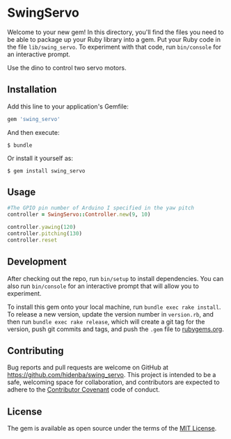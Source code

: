 # SwingServo

Welcome to your new gem! In this directory, you'll find the files you need to be able to package up your Ruby library into a gem. Put your Ruby code in the file `lib/swing_servo`. To experiment with that code, run `bin/console` for an interactive prompt.

Use the dino to control two servo motors.

## Installation

Add this line to your application's Gemfile:

```ruby
gem 'swing_servo'
```

And then execute:

    $ bundle

Or install it yourself as:

    $ gem install swing_servo

## Usage

```ruby
#The GPIO pin number of Arduino I specified in the yaw pitch
controller = SwingServo::Controller.new(9, 10)

controller.yawing(120)
controller.pitching(130)
controller.reset
```

## Development

After checking out the repo, run `bin/setup` to install dependencies. You can also run `bin/console` for an interactive prompt that will allow you to experiment.

To install this gem onto your local machine, run `bundle exec rake install`. To release a new version, update the version number in `version.rb`, and then run `bundle exec rake release`, which will create a git tag for the version, push git commits and tags, and push the `.gem` file to [rubygems.org](https://rubygems.org).

## Contributing

Bug reports and pull requests are welcome on GitHub at https://github.com/hidenba/swing_servo. This project is intended to be a safe, welcoming space for collaboration, and contributors are expected to adhere to the [Contributor Covenant](contributor-covenant.org) code of conduct.


## License

The gem is available as open source under the terms of the [MIT License](http://opensource.org/licenses/MIT).
